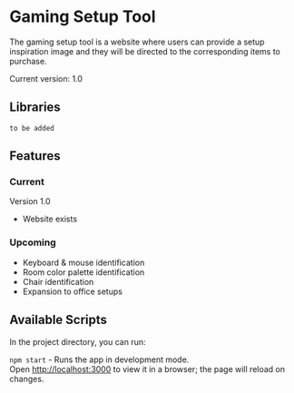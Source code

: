 # Gaming Setup Tool
The gaming setup tool is a website where users can provide a setup inspiration image and they will be directed to the corresponding items to purchase. 

Current version: 1.0

## Libraries
`to be added`

## Features
### Current
Version 1.0
- Website exists
### Upcoming
- Keyboard & mouse identification
- Room color palette identification
- Chair identification
- Expansion to office setups

## Available Scripts

In the project directory, you can run:

`npm start` - Runs the app in development mode. \
Open [http://localhost:3000](http://localhost:3000) to view it in a browser; the page will reload on changes.
